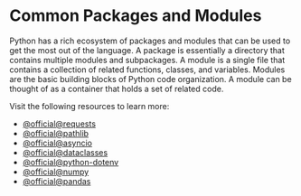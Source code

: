 # Common Packages and Modules

Python has a rich ecosystem of packages and modules that can be used to get the most out of the language. A package is essentially a directory that contains multiple modules and subpackages. A module is a single file that contains a collection of related functions, classes, and variables. Modules are the basic building blocks of Python code organization. A module can be thought of as a container that holds a set of related code.

Visit the following resources to learn more:

- [@official@requests](https://docs.python-requests.org/en/latest/)
- [@official@pathlib](https://docs.python.org/3/library/pathlib.html)
- [@official@asyncio](https://docs.python.org/3/library/asyncio.html)
- [@official@dataclasses](https://docs.python.org/3/library/dataclasses.html)
- [@official@python-dotenv](https://pypi.org/project/python-dotenv/)
- [@official@numpy](https://numpy.org/doc/stable/)
- [@official@pandas](https://pandas.pydata.org/docs/)
